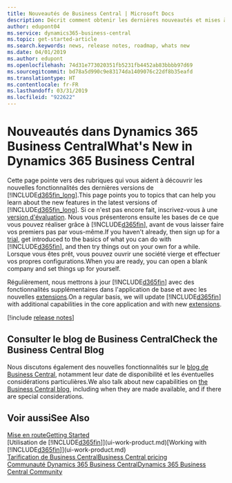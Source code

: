 ```yaml
---
title: Nouveautés de Business Central | Microsoft Docs
description: Décrit comment obtenir les dernières nouveautés et mises à jour de Business Central.
author: edupont04
ms.service: dynamics365-business-central
ms.topic: get-started-article
ms.search.keywords: news, release notes, roadmap, whats new
ms.date: 04/01/2019
ms.author: edupont
ms.openlocfilehash: 74d31e773020351fb5231fb4452ab83bbbb97d69
ms.sourcegitcommit: bd78a5d990c9e83174da1409076c22df8b35eafd
ms.translationtype: HT
ms.contentlocale: fr-FR
ms.lasthandoff: 03/31/2019
ms.locfileid: "922622"
---
```

# <a name="whats-new-in-dynamics-365-business-central"></a><span data-ttu-id="2afe9-103">Nouveautés dans Dynamics 365 Business Central</span><span class="sxs-lookup"><span data-stu-id="2afe9-103">What's New in Dynamics 365 Business Central</span></span>

<span data-ttu-id="2afe9-104">Cette page pointe vers des rubriques qui vous aident à découvrir les nouvelles fonctionnalités des dernières versions de [!INCLUDE[d365fin_long](includes/d365fin_long_md.md)].</span><span class="sxs-lookup"><span data-stu-id="2afe9-104">This page points you to topics that can help you learn about the new features in the latest versions of [!INCLUDE[d365fin_long](includes/d365fin_long_md.md)].</span></span> <span data-ttu-id="2afe9-105">Si ce n'est pas encore fait, inscrivez-vous à une [version d'évaluation](https://trials.dynamics.com/). Nous vous présenterons ensuite les bases de ce que vous pouvez réaliser grâce à [!INCLUDE[d365fin](includes/d365fin_md.md)], avant de vous laisser faire vos premiers pas par vous-même.</span><span class="sxs-lookup"><span data-stu-id="2afe9-105">If you haven't already, then sign up for a [trial](https://trials.dynamics.com/), get introduced to the basics of what you can do with [!INCLUDE[d365fin](includes/d365fin_md.md)], and then try things out on your own for a while.</span></span> <span data-ttu-id="2afe9-106">Lorsque vous êtes prêt, vous pouvez ouvrir une société vierge et effectuer vos propres configurations.</span><span class="sxs-lookup"><span data-stu-id="2afe9-106">When you are ready, you can open a blank company and set things up for yourself.</span></span>  

<span data-ttu-id="2afe9-107">Régulièrement, nous mettrons à jour [!INCLUDE[d365fin](includes/d365fin_md.md)] avec des fonctionnalités supplémentaires dans l'application de base et avec les nouvelles [extensions](ui-extensions.md).</span><span class="sxs-lookup"><span data-stu-id="2afe9-107">On a regular basis, we will update [!INCLUDE[d365fin](includes/d365fin_md.md)] with additional capabilities in the core application and with new [extensions](ui-extensions.md).</span></span>  

[!include [release notes](includes/release-notes.md)]

## <a name="check-the-business-central-blog"></a><span data-ttu-id="2afe9-108">Consulter le blog de Business Central</span><span class="sxs-lookup"><span data-stu-id="2afe9-108">Check the Business Central Blog</span></span>
<span data-ttu-id="2afe9-109">Nous discutons également des nouvelles fonctionnalités sur le [blog de Business Central](https://community.dynamics.com/business/b/financials/), notamment leur date de disponibilité et les éventuelles considérations particulières.</span><span class="sxs-lookup"><span data-stu-id="2afe9-109">We also talk about new capabilities on [the Business Central blog](https://community.dynamics.com/business/b/financials/), including when they are made available, and if there are special considerations.</span></span>  

## <a name="see-also"></a><span data-ttu-id="2afe9-110">Voir aussi</span><span class="sxs-lookup"><span data-stu-id="2afe9-110">See Also</span></span>
[<span data-ttu-id="2afe9-111">Mise en route</span><span class="sxs-lookup"><span data-stu-id="2afe9-111">Getting Started</span></span>](product-get-started.md)  
<span data-ttu-id="2afe9-112">[Utilisation de [!INCLUDE[d365fin](includes/d365fin_md.md)]](ui-work-product.md)</span><span class="sxs-lookup"><span data-stu-id="2afe9-112">[Working with [!INCLUDE[d365fin](includes/d365fin_md.md)]](ui-work-product.md)</span></span>  
[<span data-ttu-id="2afe9-113">Tarification de Business Central</span><span class="sxs-lookup"><span data-stu-id="2afe9-113">Business Central pricing</span></span>](https://dynamics.microsoft.com/en-us/business-central/overview/#pricing)  
[<span data-ttu-id="2afe9-114">Communauté Dynamics 365 Business Central</span><span class="sxs-lookup"><span data-stu-id="2afe9-114">Dynamics 365 Business Central Community</span></span>](https://community.dynamics.com/business/)  
